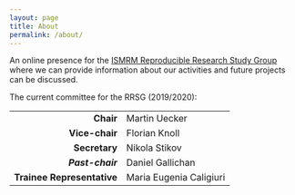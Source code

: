 ```yaml
---
layout: page
title: About
permalink: /about/
---
```


An online presence for the [ISMRM Reproducible Research Study Group](https://www.ismrm.org/study-groups/reproducible-research/) where we can provide information about our activities and future projects can be discussed.

The current committee for the RRSG (2019/2020):

<table class="TFtable" style="width:80%">
  <tr><td align="right"><strong> Chair </strong></td><td> Martin Uecker </td></tr>                                                  
  <tr><td align="right"><strong> Vice-chair </strong></td><td> Florian Knoll </td></tr>   
  <tr><td align="right"><strong> Secretary </strong></td><td> Nikola Stikov </td></tr>    
  <tr><td align="right"><strong><em> Past-chair </em></strong></td><td> Daniel Gallichan </td></tr>
  <tr><td align="right"><strong> Trainee Representative </strong></td><td> Maria Eugenia Caligiuri </td></tr>    
</table>

